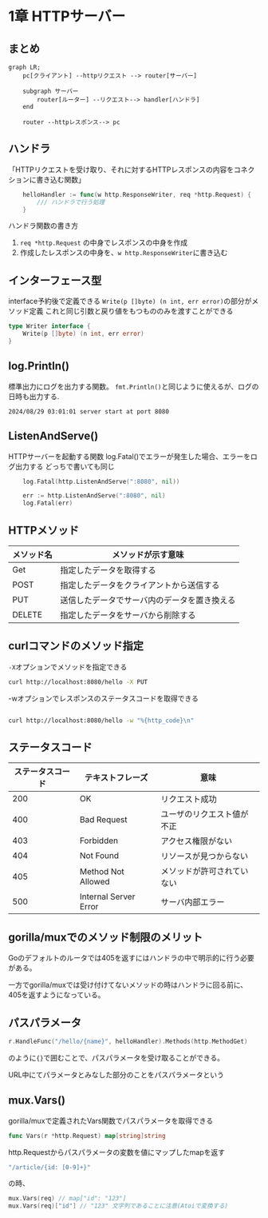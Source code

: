 # 1章 HTTPサーバー
## まとめ

```mermaid
graph LR;
	pc[クライアント] --httpリクエスト --> router[サーバー]

	subgraph サーバー
		router[ルーター] --リクエスト--> handler[ハンドラ]
	end

	router --httpレスポンス--> pc

```


## ハンドラ
「HTTPリクエストを受け取り、それに対するHTTPレスポンスの内容をコネクションに書き込む関数」

```go
	helloHandler := func(w http.ResponseWriter, req *http.Request) {
		/// ハンドラで行う処理
	}
```

ハンドラ関数の書き方
1. `req *http.Request` の中身でレスポンスの中身を作成
2. 作成したレスポンスの中身を、`w http.ResponseWriter`に書き込む

## インターフェース型
interface予約後で定義できる
`Write(p []byte) (n int, err error)`の部分がメソッド定義
これと同じ引数と戻り値をもつもののみを渡すことができる

```go
type Writer interface {
    Write(p []byte) (n int, err error)
}
```

## log.Println()
標準出力にログを出力する関数。
`fmt.Println()`と同じように使えるが、ログの日時も出力する.
```
2024/08/29 03:01:01 server start at port 8080
```

## ListenAndServe()
HTTPサーバーを起動する関数
log.Fatal()でエラーが発生した場合、エラーをログ出力する
どっちで書いても同じ
```go
    log.Fatal(http.ListenAndServe(":8080", nil))
```
```go
	err := http.ListenAndServe(":8080", nil)
	log.Fatal(err)
```

## HTTPメソッド
| メソッド名 | メソッドが示す意味                           |
| ---------- | -------------------------------------------- |
| Get        | 指定したデータを取得する                     |
| POST       | 指定したデータをクライアントから送信する     |
| PUT        | 送信したデータでサーバ内のデータを置き換える |
| DELETE     | 指定したデータをサーバから削除する           |

## curlコマンドのメソッド指定
`-X`オプションでメソッドを指定できる
```bash
curl http://localhost:8080/hello -X PUT
```

-wオプションでレスポンスのステータスコードを取得できる
```bash

curl http://localhost:8080/hello -w "%{http_code}\n"
```

## ステータスコード

| ステータスコード | テキストフレーズ      | 意味                       |
| ---------------- | --------------------- | -------------------------- |
| 200              | OK                    | リクエスト成功             |
| 400              | Bad Request           | ユーザのリクエスト値が不正 |
| 403              | Forbidden             | アクセス権限がない         |
| 404              | Not Found             | リソースが見つからない     |
| 405              | Method Not Allowed    | メソッドが許可されていない |
| 500              | Internal Server Error | サーバ内部エラー           |


## gorilla/muxでのメソッド制限のメリット
Goのデフォルトのルータでは405を返すにはハンドラの中で明示的に行う必要がある。

一方でgorilla/muxでは受け付けてないメソッドの時はハンドラに回る前に、405を返すようになっている。

## パスパラメータ
```go
r.HandleFunc("/hello/{name}", helloHandler).Methods(http.MethodGet)
```
のように`{}`で囲むことで、パスパラメータを受け取ることができる。

URL中にてパラメータとみなした部分のことをパスパラメータという

## mux.Vars()
gorilla/muxで定義されたVars関数でパスパラメータを取得できる

```go
func Vars(r *http.Request) map[string]string
```

http.Requestからパスパラメータの変数を値にマップしたmapを返す


```go
"/article/{id: [0-9]+}"
```
の時、
```go
mux.Vars(req) // map["id": "123"]
mux.Vars(req)["id"] // "123" 文字列であることに注意(Atoiで変換する)
```